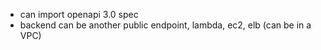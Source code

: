 - can import openapi 3.0 spec
- backend can be another public endpoint, lambda, ec2, elb (can be in a VPC)